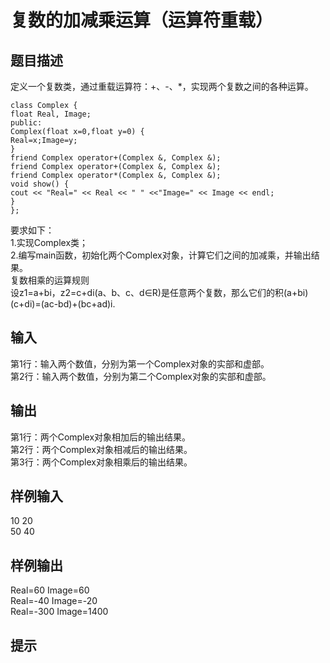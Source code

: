  # 复数的加减乘运算（运算符重载）  
  
 ## 题目描述  
 定义一个复数类，通过重载运算符：+、-、*，实现两个复数之间的各种运算。  
   
 ```  
 class Complex {  
 float Real, Image;  
 public:  
 Complex(float x=0,float y=0) {  
 Real=x;Image=y;  
 }  
 friend Complex operator+(Complex &, Complex &);  
 friend Complex operator+(Complex &, Complex &);  
 friend Complex operator*(Complex &, Complex &);  
 void show() {  
 cout << "Real=" << Real << " " <<"Image=" << Image << endl;  
 }  
 };  
 ```  
 要求如下：  
 1.实现Complex类；  
 2.编写main函数，初始化两个Complex对象，计算它们之间的加减乘，并输出结果。  
 复数相乘的运算规则  
 设z1=a+bi，z2=c+di(a、b、c、d∈R)是任意两个复数，那么它们的积(a+bi)(c+di)=(ac-bd)+(bc+ad)i.  
 ## 输入  
 第1行：输入两个数值，分别为第一个Complex对象的实部和虚部。  
 第2行：输入两个数值，分别为第二个Complex对象的实部和虚部。  
 ## 输出  
 第1行：两个Complex对象相加后的输出结果。  
 第2行：两个Complex对象相减后的输出结果。  
 第3行：两个Complex对象相乘后的输出结果。  
 ## 样例输入  
 10 20  
 50 40  
 ## 样例输出  
 Real=60 Image=60  
 Real=-40 Image=-20  
 Real=-300 Image=1400  
 ## 提示  
   
  
